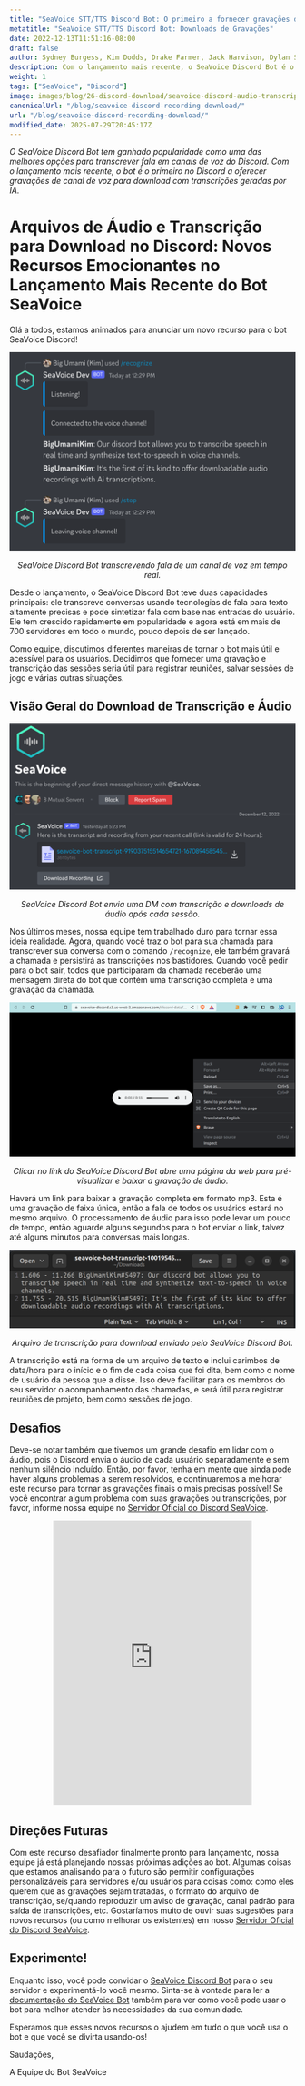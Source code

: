 ```yaml
---
title: "SeaVoice STT/TTS Discord Bot: O primeiro a fornecer gravações de voz para download com transcrições de IA"
metatitle: "SeaVoice STT/TTS Discord Bot: Downloads de Gravações"
date: 2022-12-13T11:51:16-08:00
draft: false
author: Sydney Burgess, Kim Dodds, Drake Farmer, Jack Harvison, Dylan Strong, Cody Vernon
description: Com o lançamento mais recente, o SeaVoice Discord Bot é o primeiro na plataforma a oferecer gravações de canal de voz para download com transcrições geradas por IA.
weight: 1
tags: ["SeaVoice", "Discord"]
image: images/blog/26-discord-download/seavoice-discord-audio-transcript-download.jpg
canonicalUrl: "/blog/seavoice-discord-recording-download/"
url: "/blog/seavoice-discord-recording-download/"
modified_date: 2025-07-29T20:45:17Z
---
```


*O SeaVoice Discord Bot tem ganhado popularidade como uma das melhores opções para transcrever fala em canais de voz do Discord. Com o lançamento mais recente, o bot é o primeiro no Discord a oferecer gravações de canal de voz para download com transcrições geradas por IA.*

# Arquivos de Áudio e Transcrição para Download no Discord: Novos Recursos Emocionantes no Lançamento Mais Recente do Bot SeaVoice

Olá a todos, estamos animados para anunciar um novo recurso para o bot SeaVoice Discord!

<center>
<img src="/images/blog/26-discord-download/1-seavoice-discord-speech-to-text.png" alt="SeaVoice Discord Bot transcrevendo fala de um canal de voz em tempo real."/>

*SeaVoice Discord Bot transcrevendo fala de um canal de voz em tempo real.*
</center>

Desde o lançamento, o SeaVoice Discord Bot teve duas capacidades principais: ele transcreve conversas usando tecnologias de fala para texto altamente precisas e pode sintetizar fala com base nas entradas do usuário.
Ele tem crescido rapidamente em popularidade e agora está em mais de 700 servidores em todo o mundo, pouco depois de ser lançado.

Como equipe, discutimos diferentes maneiras de tornar o bot mais útil e acessível para os usuários.
Decidimos que fornecer uma gravação e transcrição das sessões seria útil para registrar reuniões, salvar sessões de jogo e várias outras situações.

## Visão Geral do Download de Transcrição e Áudio

<center>
<img src="/images/blog/26-discord-download/2-seavoice-audio-transcript-download-discord-direct-message.png" alt="SeaVoice Discord Bot envia uma DM com transcrição e downloads de áudio após cada sessão."/>

*SeaVoice Discord Bot envia uma DM com transcrição e downloads de áudio após cada sessão.*
</center>

Nos últimos meses, nossa equipe tem trabalhado duro para tornar essa ideia realidade.
Agora, quando você traz o bot para sua chamada para transcrever sua conversa com o comando `/recognize`, ele também gravará a chamada e persistirá as transcrições nos bastidores.
Quando você pedir para o bot sair, todos que participaram da chamada receberão uma mensagem direta do bot que contém uma transcrição completa e uma gravação da chamada.

<center>
<img src="/images/blog/26-discord-download/3-seavoice-discord-audio-download.png" alt="Clicar no link do SeaVoice Discord Bot abre uma página da web para pré-visualizar e baixar a gravação de áudio."/>

*Clicar no link do SeaVoice Discord Bot abre uma página da web para pré-visualizar e baixar a gravação de áudio.*
</center>

Haverá um link para baixar a gravação completa em formato mp3.
Esta é uma gravação de faixa única, então a fala de todos os usuários estará no mesmo arquivo.
O processamento de áudio para isso pode levar um pouco de tempo, então aguarde alguns segundos para o bot enviar o link, talvez até alguns minutos para conversas mais longas.

<center>
<img src="/images/blog/26-discord-download/4-seavoice-discord-transcription-file.png" alt="Arquivo de transcrição para download enviado pelo SeaVoice Discord Bot."/>

*Arquivo de transcrição para download enviado pelo SeaVoice Discord Bot.*
</center>

A transcrição está na forma de um arquivo de texto e inclui carimbos de data/hora para o início e o fim de cada coisa que foi dita, bem como o nome de usuário da pessoa que a disse.
Isso deve facilitar para os membros do seu servidor o acompanhamento das chamadas, e será útil para registrar reuniões de projeto, bem como sessões de jogo.

## Desafios

Deve-se notar também que tivemos um grande desafio em lidar com o áudio, pois o Discord envia o áudio de cada usuário separadamente e sem nenhum silêncio incluído.
Então, por favor, tenha em mente que ainda pode haver alguns problemas a serem resolvidos, e continuaremos a melhorar este recurso para tornar as gravações finais o mais precisas possível!
Se você encontrar algum problema com suas gravações ou transcrições, por favor, informe nossa equipe no [Servidor Oficial do Discord SeaVoice](https://discord.gg/dfAYfwBQ).
<center>
<iframe src="https://discordapp.com/widget?id=919037515514654721&theme=dark" width="350" height="500" allowtransparency="true" frameborder="0" sandbox="allow-popups allow-popups-to-escape-sandbox allow-same-origin allow-scripts"></iframe>
</center>

## Direções Futuras

Com este recurso desafiador finalmente pronto para lançamento, nossa equipe já está planejando nossas próximas adições ao bot.
Algumas coisas que estamos analisando para o futuro são permitir configurações personalizáveis para servidores e/ou usuários para coisas como: como eles querem que as gravações sejam tratadas, o formato do arquivo de transcrição, se/quando reproduzir um aviso de gravação, canal padrão para saída de transcrições, etc.
Gostaríamos muito de ouvir suas sugestões para novos recursos (ou como melhorar os existentes) em nosso [Servidor Oficial do Discord SeaVoice](https://discord.gg/dfAYfwBQ).

## Experimente!

Enquanto isso, você pode convidar o [SeaVoice Discord Bot](https://discord.com/oauth2/authorize?client_id=1001955060210749492&scope=bot) para o seu servidor e experimentá-lo você mesmo.
Sinta-se à vontade para ler a [documentação do SeaVoice Bot](https://wiki.seasalt.ai/seavoice/discord/discord-bot/) também para ver como você pode usar o bot para melhor atender às necessidades da sua comunidade.


Esperamos que esses novos recursos o ajudem em tudo o que você usa o bot e que você se divirta usando-os!


Saudações,


A Equipe do Bot SeaVoice
